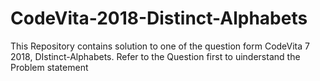 # CodeVita-2018-Distinct-Alphabets

This Repository contains solution to one of the question form CodeVita 7 2018, DIstinct-Alphabets.
Refer to the Question first to uinderstand the Problem statement
